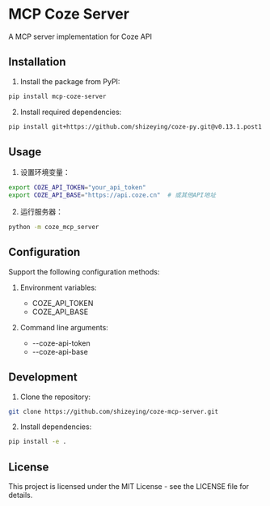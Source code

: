 # MCP Coze Server

A MCP server implementation for Coze API

## Installation

1. Install the package from PyPI:
```bash
pip install mcp-coze-server
```

2. Install required dependencies:
```bash
pip install git+https://github.com/shizeying/coze-py.git@v0.13.1.post1
```

## Usage

1. 设置环境变量：

```bash
export COZE_API_TOKEN="your_api_token"
export COZE_API_BASE="https://api.coze.cn"  # 或其他API地址
```

2. 运行服务器：

```bash
python -m coze_mcp_server
```

## Configuration

Support the following configuration methods:

1. Environment variables:
   - COZE_API_TOKEN
   - COZE_API_BASE

2. Command line arguments:
   - --coze-api-token
   - --coze-api-base

## Development

1. Clone the repository:

```bash
git clone https://github.com/shizeying/coze-mcp-server.git
```

2. Install dependencies:

```bash
pip install -e .
```

## License

This project is licensed under the MIT License - see the LICENSE file for details. 
